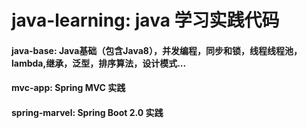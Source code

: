 # java-learning: java 学习实践代码        
#### java-base: Java基础（包含Java8），并发编程，同步和锁，线程线程池，lambda,继承，泛型，排序算法，设计模式...
#### mvc-app: Spring MVC 实践
#### spring-marvel: Spring Boot 2.0 实践